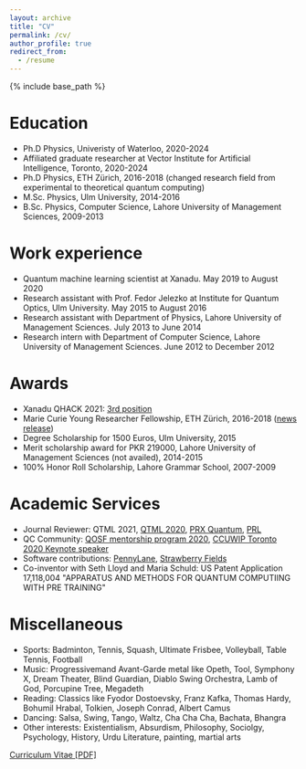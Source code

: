 ```yaml
---
layout: archive
title: "CV"
permalink: /cv/
author_profile: true
redirect_from:
  - /resume
---
```


{% include base_path %}

Education
======
* Ph.D Physics, Univeristy of Waterloo, 2020-2024
* Affiliated graduate researcher at Vector Institute for Artificial Intelligence, Toronto, 2020-2024
* Ph.D Physics, ETH Zürich, 2016-2018 (changed research field from experimental to theoretical quantum computing)
* M.Sc. Physics, Ulm University, 2014-2016
* B.Sc. Physics, Computer Science, Lahore University of Management Sciences, 2009-2013

Work experience
======
* Quantum machine learning scientist at Xanadu. May 2019 to August 2020
* Research assistant with Prof. Fedor Jelezko at Institute for Quantum Optics, Ulm University. May 2015 to August 2016
* Research assistant with Department of Physics, Lahore University of Management Sciences. July 2013 to June 2014
* Research intern with Department of Computer Science, Lahore University of Management Sciences. June 2012 to December 2012
  
Awards
======
* Xanadu QHACK 2021: [3rd position](https://medium.com/xanaduai/qhack-the-quantum-machine-learning-hackathon-7f2cd7348e2b)
* Marie Curie Young Researcher Fellowship, ETH Zürich, 2016-2018 ([news release](https://ist.lums.edu.pk/news/alumni-stories/lums-alumna-wins-marie-sk%C5%82odowska-curie-actions-fellowship-her-phd-eth-zurich))
* Degree Scholarship for 1500 Euros, Ulm University, 2015 
* Merit scholarship award for PKR 219000, Lahore University of Management Sciences (not availed), 2014-2015 
* 100% Honor Roll Scholarship, Lahore Grammar School, 2007-2009

Academic Services
=================
* Journal Reviewer: QTML 2021, [QTML 2020](https://www.qtml2020.com/), [PRX Quantum](https://journals.aps.org/prxquantum/), [PRL](https://journals.aps.org/prl/)
* QC Community: [QOSF mentorship program 2020](https://qosf.org/qc_mentorship/), [CCUWIP Toronto 2020 Keynote speaker](https://ccuwip.cap.ca/)  
* Software contributions: [PennyLane](https://pennylane.ai/), [Strawberry Fields](https://strawberryfields.ai/) 
* Co-inventor with Seth Lloyd and Maria Schuld: US Patent Application 17,118,004 "APPARATUS AND METHODS FOR QUANTUM COMPUTIING WITH PRE TRAINING"


Miscellaneous
=============
* Sports: Badminton, Tennis, Squash, Ultimate Frisbee, Volleyball, Table Tennis, Football
* Music: Progressivemand Avant-Garde metal like Opeth, Tool, Symphony X, Dream Theater, Blind Guardian, Diablo Swing Orchestra, Lamb of God, Porcupine Tree, Megadeth
* Reading: Classics like Fyodor Dostoevsky, Franz Kafka, Thomas Hardy, Bohumil Hrabal, Tolkien, Joseph Conrad, Albert Camus
* Dancing: Salsa, Swing, Tango, Waltz, Cha Cha Cha, Bachata, Bhangra
* Other interests: Existentialism, Absurdism, Philosophy, Sociolgy, Psychology, History, Urdu Literature, painting, martial arts 

[Curriculum Vitae [PDF]](http://AroosaIjaz.github.io/files/Aroosa_Ijaz_CV_2021.pdf)
